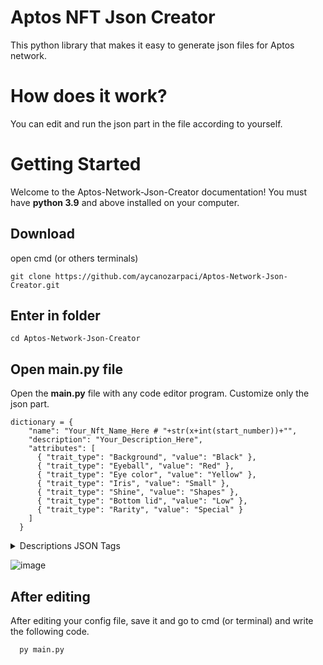 # Aptos NFT Json Creator
 This python library that makes it easy to generate json files for Aptos network.
# How does it work?
 You can edit and run the json part in the file according to yourself.
# Getting Started
 Welcome to the Aptos-Network-Json-Creator documentation!
 You must have **python 3.9** and above installed on your computer.

## Download 
open cmd (or others terminals)
```
git clone https://github.com/aycanozarpaci/Aptos-Network-Json-Creator.git
```
## Enter in folder
```
cd Aptos-Network-Json-Creator
```
## Open main.py file
Open the **main.py** file with any code editor program. Customize only the json part.
```
dictionary = {
    "name": "Your_Nft_Name_Here # "+str(x+int(start_number))+"",
    "description": "Your_Description_Here",
    "attributes": [
      { "trait_type": "Background", "value": "Black" },
      { "trait_type": "Eyeball", "value": "Red" },
      { "trait_type": "Eye color", "value": "Yellow" },
      { "trait_type": "Iris", "value": "Small" },
      { "trait_type": "Shine", "value": "Shapes" },
      { "trait_type": "Bottom lid", "value": "Low" },
      { "trait_type": "Rarity", "value": "Special" }
    ]
  }
```
<details><summary>Descriptions JSON Tags</summary>
<p>

#### name

```
   Name is your NFT name after mint (look image)
```
#### description
```
   description is yout NFT description (look image)
```
#### attributes
```
   Attributes is the section where you create the properties of your NFTs. (look image Properties Section)
```
</p>
</details>

![image](https://user-images.githubusercontent.com/44923151/198416444-ab0a9227-1c75-4ee1-a164-23b42ccae4d1.png)


## After editing
After editing your config file, save it and go to cmd (or terminal) and write the following code.
```
  py main.py
```
